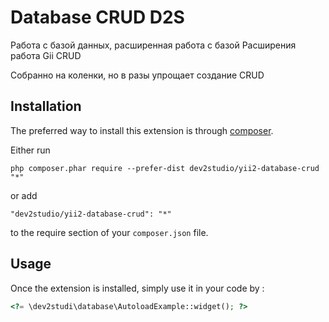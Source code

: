 Database CRUD D2S
=================
Работа с базой данных, расширенная работа с базой
Расширения работа Gii CRUD

Собранно на коленки, но в разы упрощает создание CRUD 

Installation
------------

The preferred way to install this extension is through [composer](http://getcomposer.org/download/).

Either run

```
php composer.phar require --prefer-dist dev2studio/yii2-database-crud "*"
```

or add

```
"dev2studio/yii2-database-crud": "*"
```

to the require section of your `composer.json` file.


Usage
-----

Once the extension is installed, simply use it in your code by  :

```php
<?= \dev2studi\database\AutoloadExample::widget(); ?>